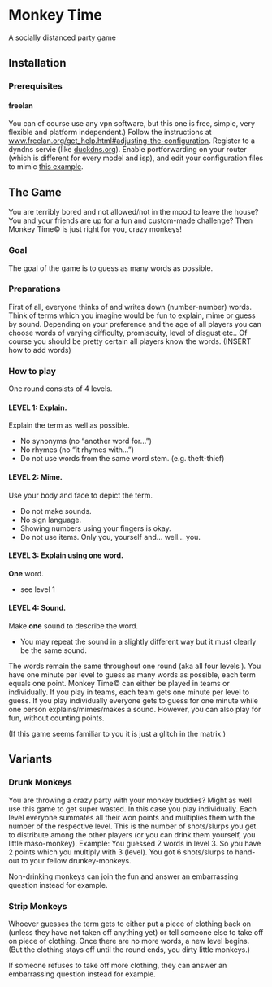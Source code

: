 # Monkey Time
A socially distanced party game

## Installation
### Prerequisites
#### freelan
You can of course use any vpn software, but this one is free, simple, very flexible and platform independent.)
Follow the instructions at www.freelan.org/get_help.html#adjusting-the-configuration.
Register to a dyndns servie (like [duckdns.org](https://www.duckdns.org)). 
Enable portforwarding on your router (which is different for every model and isp), and edit your configuration files to mimic [this example](www.freelan.org/configuration_examples.html).

## The Game
You are terribly bored and not allowed/not in the mood to leave the house? You and your friends are up for a fun and custom-made challenge? Then Monkey Time© is just right for you, crazy monkeys!

### Goal
The goal of the game is to guess as many words as possible.

### Preparations
First of all, everyone thinks of and writes down (number-number) words. Think of terms which you imagine would be fun to explain, mime or guess by sound. Depending on your preference and the age of all players you can choose words of varying difficulty, promiscuity, level of disgust etc.. Of course you should be pretty certain all players know the words.
(INSERT how to add words)

### How to play
One round consists of 4 levels. 

#### LEVEL 1: Explain.
Explain the term as well as possible.
* No synonyms (no “another word for…”)
* No rhymes (no “it rhymes with…”)
* Do not use words from the same word stem. (e.g. theft-thief)

#### LEVEL 2: Mime.
Use your body and face to depict the term.
* Do not make sounds.
* No sign language.
* Showing numbers using your fingers is okay.
* Do not use items. Only you, yourself and… well… you.

#### LEVEL 3: Explain using one word.
**One** word.
* see level 1

#### LEVEL 4: Sound.
Make **one** sound to describe the word.
* You may repeat the sound in a slightly different way but it must clearly be the same sound.

The words remain the same throughout one round (aka all four levels ). You have one minute per level to guess as many words as possible, each term equals one point. 
Monkey Time©  can either be played in teams or individually. If you play in teams, each team gets one minute per level to guess. If you play individually everyone gets to guess for one minute while one person explains/mimes/makes a sound.
However, you can also play for fun, without counting points.

(If this game seems familiar to you it is just a glitch in the matrix.)

## Variants

### Drunk Monkeys
You are throwing a crazy party with your monkey buddies? Might as well use this game to get super wasted. In this case you play individually. Each level everyone summates all their won points and multiplies them with the number of the respective level. This is the number of shots/slurps you get to distribute among the other players (or you can drink them yourself, you little maso-monkey). 
Example: You guessed 2 words in level 3. So you have 2 points which you multiply with 3 (level). You got 6 shots/slurps to hand-out to your fellow drunkey-monkeys.

Non-drinking monkeys can join the fun and answer an embarrassing question instead for example.

### Strip Monkeys
Whoever guesses the term gets to either put a piece of clothing back on (unless they have not taken off anything yet) or tell someone else to take off on piece of clothing.
Once there are no more words, a new level begins. (But the clothing stays off until the round ends, you dirty little monkeys.)

If someone refuses to take off more clothing, they can answer an embarrassing question instead for example.
